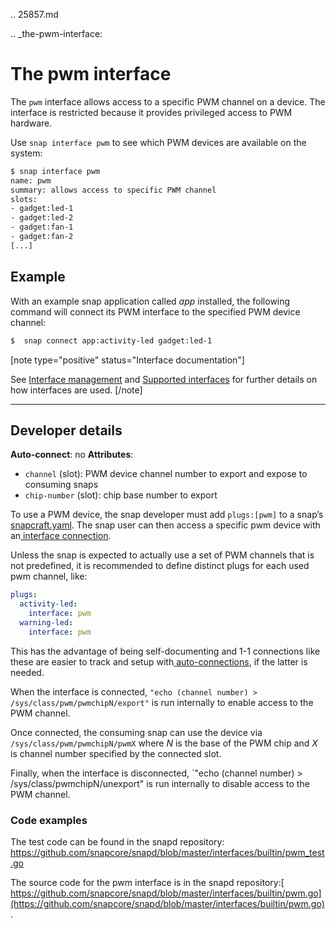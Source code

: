 .. 25857.md

.. _the-pwm-interface:

# The pwm interface

The `pwm` interface allows access to a specific PWM channel on a device. The interface is restricted because it provides privileged access to PWM hardware.

Use `snap interface pwm` to see which PWM devices are available on the system:

```bash
$ snap interface pwm
name: pwm
summary: allows access to specific PWM channel
slots:
- gadget:led-1
- gadget:led-2
- gadget:fan-1
- gadget:fan-2
[...]
```

<h2 id='heading--example'>Example</h2>

With an example snap application called _app_ installed, the following command will connect its PWM interface to the specified PWM device channel:

```bash
$  snap connect app:activity-led gadget:led-1
```

[note type="positive" status="Interface documentation"]

See [Interface management](interface-management.md) and [Supported interfaces](supported-interfaces.md) for further details on how interfaces are used.
[/note]

---

<h2 id='heading--dev-details'>Developer details </h2>

**Auto-connect**: no
**Attributes**:
* `channel` (slot): PWM device channel number to export and expose to consuming snaps
* `chip-number` (slot): chip base number to export

To use a PWM device, the snap developer must add `plugs:[pwm]` to a snap’s[ snapcraft.yaml](the-snapcraft-yaml-schema.md). The snap user can then access a specific pwm device with an[ interface connection](interface-management.md#heading--manual-connections).

Unless the snap is expected to actually use a set of PWM channels that is not predefined, it is recommended to define distinct plugs for each used pwm channel, like:

```yaml
plugs:
  activity-led:
    interface: pwm
  warning-led:
    interface: pwm
```

This has the advantage of being self-documenting and 1-1 connections like these are easier to track and setup with[ auto-connections](the-interface-auto-connection-mechanism.md), if the latter is needed.

When the interface is connected, `"echo (channel number) > /sys/class/pwm/pwmchipN/export"` is run internally to enable access to the PWM channel.

Once connected, the consuming snap can use the device via `/sys/class/pwm/pwmchipN/pwmX` where _N_ is the base of the PWM chip and _X_ is channel number specified by the connected slot.

Finally, when the interface is disconnected, `"echo (channel number) > /sys/class/pwmchipN/unexport" is run internally to disable access to the PWM channel.

### Code examples

The test code can be found in the snapd repository: https://github.com/snapcore/snapd/blob/master/interfaces/builtin/pwm_test.go

The source code for the pwm interface is in the snapd repository:[ https://github.com/snapcore/snapd/blob/master/interfaces/builtin/pwm.go](https://github.com/snapcore/snapd/blob/master/interfaces/builtin/pwm.go).